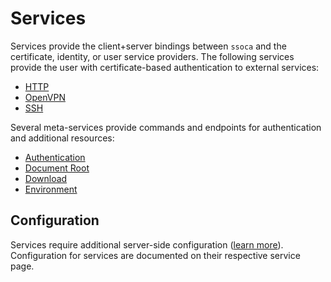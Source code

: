 # Services

Services provide the client+server bindings between `ssoca` and the certificate, identity, or user service providers. The following services provide the user with certificate-based authentication to external services:

 * [HTTP](http)
 * [OpenVPN](openvpn)
 * [SSH](ssh)

Several meta-services provide commands and endpoints for authentication and additional resources:

 * [Authentication](auth)
 * [Document Root](docroot)
 * [Download](download)
 * [Environment](env)


## Configuration

Services require additional server-side configuration ([learn more](../server)). Configuration for services are documented on their respective service page.
